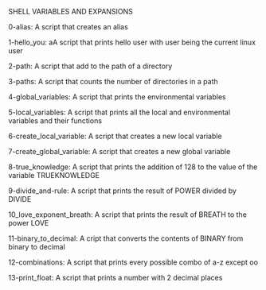SHELL VARIABLES AND EXPANSIONS

0-alias: A script that creates an alias

1-hello_you: aA script that prints hello user with user being the  current linux user

2-path: A script that add to the path of a directory

3-paths: A script that counts the number of directories in a path

4-global_variables: A script that prints the environmental variables

5-local_variables: A script that prints all the local and environmental variables and their functions

6-create_local_variable: A script that creates a new local variable

7-create_global_variable: A script that creates a new global variable

8-true_knowledge: A script that prints the addition of 128 to the value of the variable TRUEKNOWLEDGE

9-divide_and-rule: A script that prints the result of POWER divided by DIVIDE

10_love_exponent_breath: A script that prints the result of BREATH to the power LOVE

11-binary_to_decimal: A cript that converts the contents of BINARY from binary to decimal

12-combinations: A script that prints every possible combo of a-z except oo

13-print_float: A script that prints a number with 2 decimal places
